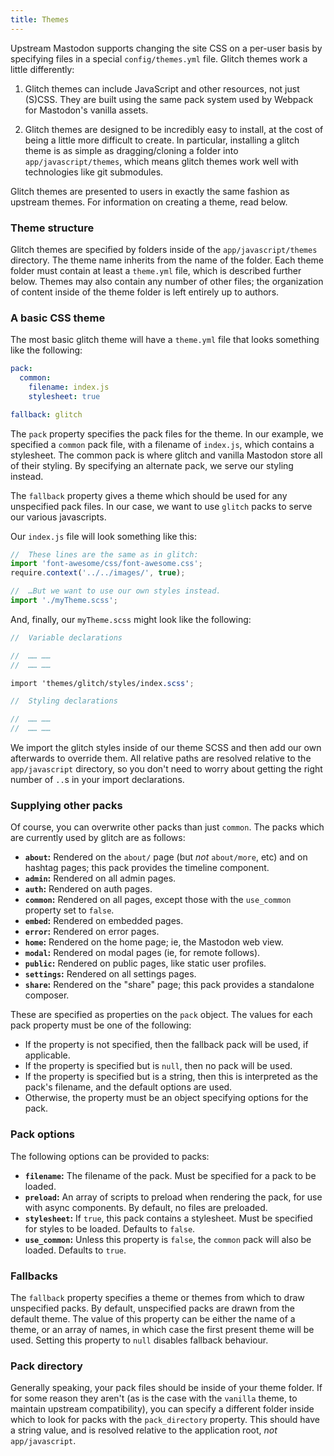 ```yaml
---
title: Themes
---
```


Upstream Mastodon supports changing the site CSS on a per-user basis by specifying files in a special `config/themes.yml` file.
Glitch themes work a little differently:

1.  Glitch themes can include JavaScript and other resources, not just (S)CSS.
    They are built using the same pack system used by Webpack for Mastodon's vanilla assets.

2.  Glitch themes are designed to be incredibly easy to install, at the cost of being a little more difficult to create.
    In particular, installing a glitch theme is as simple as dragging/cloning a folder into `app/javascript/themes`, which means glitch themes work well with technologies like git submodules.

Glitch themes are presented to users in exactly the same fashion as upstream themes.
For information on creating a theme, read below.

###  Theme structure

Glitch themes are specified by folders inside of the `app/javascript/themes` directory.
The theme name inherits from the name of the folder.
Each theme folder must contain at least a `theme.yml` file, which is described further below.
Themes may also contain any number of other files; the organization of content inside of the theme folder is left entirely up to authors.

###  A basic CSS theme

The most basic glitch theme will have a `theme.yml` file that looks something like the following:

```yml
pack:
  common:
    filename: index.js
    stylesheet: true

fallback: glitch
```

The `pack` property specifies the pack files for the theme.
In our example, we specified a `common` pack file, with a filename of `index.js`, which contains a stylesheet.
The common pack is where glitch and vanilla Mastodon store all of their styling.
By specifying an alternate pack, we serve our styling instead.

The `fallback` property gives a theme which should be used for any unspecified pack files.
In our case, we want to use `glitch` packs to serve our various javascripts.

Our `index.js` file will look something like this:

```js
//  These lines are the same as in glitch:
import 'font-awesome/css/font-awesome.css';
require.context('../../images/', true);

//  …But we want to use our own styles instead.
import './myTheme.scss';
```

And, finally, our `myTheme.scss` might look like the following:

```scss
//  Variable declarations

//  …… ……
//  …… ……

import 'themes/glitch/styles/index.scss';

//  Styling declarations

//  …… ……
//  …… ……
```

We import the glitch styles inside of our theme SCSS and then add our own afterwards to override them.
All relative paths are resolved relative to the `app/javascript` directory, so you don't need to worry about getting the right number of `..`s in your import declarations.

###  Supplying other packs

Of course, you can overwrite other packs than just `common`.
The packs which are currently used by glitch are as follows:

- __`about`:__ Rendered on the `about/` page (but *not* `about/more`, etc) and on hashtag pages; this pack provides the timeline component.
- __`admin`:__ Rendered on all admin pages.
- __`auth`:__ Rendered on auth pages.
- __`common`:__ Rendered on all pages, except those with the `use_common` property set to `false`.
- __`embed`:__ Rendered on embedded pages.
- __`error`:__ Rendered on error pages.
- __`home`:__ Rendered on the home page; ie, the Mastodon web view.
- __`modal`:__ Rendered on modal pages (ie, for remote follows).
- __`public`:__ Rendered on public pages, like static user profiles.
- __`settings`:__ Rendered on all settings pages.
- __`share`:__ Rendered on the "share" page; this pack provides a standalone composer.

These are specified as properties on the `pack` object.
The values for each pack property must be one of the following:

- If the property is not specified, then the fallback pack will be used, if applicable.
- If the property is specified but is `null`, then no pack will be used.
- If the property is specified but is a string, then this is interpreted as the pack's filename, and the default options are used.
- Otherwise, the property must be an object specifying options for the pack.

###  Pack options

The following options can be provided to packs:

- __`filename`:__ The filename of the pack. Must be specified for a pack to be loaded.
- __`preload`:__ An array of scripts to preload when rendering the pack, for use with async components. By default, no files are preloaded.
- __`stylesheet`:__ If `true`, this pack contains a stylesheet. Must be specified for styles to be loaded. Defaults to `false`.
- __`use_common`:__ Unless this property is `false`, the `common` pack will also be loaded. Defaults to `true`.

###  Fallbacks

The `fallback` property specifies a theme or themes from which to draw unspecified packs.
By default, unspecified packs are drawn from the default theme.
The value of this property can be either the name of a theme, or an array of names, in which case the first present theme will be used.
Setting this property to `null` disables fallback behaviour.

###  Pack directory

Generally speaking, your pack files should be inside of your theme folder.
If for some reason they aren't (as is the case with the `vanilla` theme, to maintain upstream compatibility), you can specify a different folder inside which to look for packs with the `pack_directory` property.
This should have a string value, and is resolved relative to the application root, *not* `app/javascript`.
